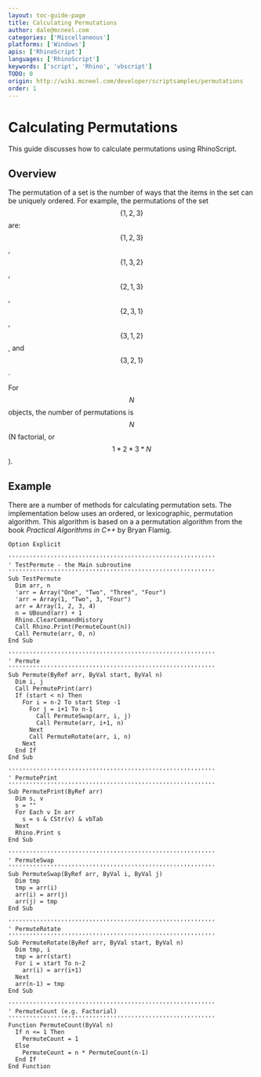 ```yaml
---
layout: toc-guide-page
title: Calculating Permutations
author: dale@mcneel.com
categories: ['Miscellaneous']
platforms: ['Windows']
apis: ['RhinoScript']
languages: ['RhinoScript']
keywords: ['script', 'Rhino', 'vbscript']
TODO: 0
origin: http://wiki.mcneel.com/developer/scriptsamples/permutations
order: 1
---
```


# Calculating Permutations

This guide discusses how to calculate permutations using RhinoScript.

## Overview

The permutation of a set is the number of ways that the items in the set can be uniquely ordered.  For example, the permutations of the set $$\{1, 2, 3\}$$ are: $$\{1, 2, 3\}$$, $$\{1, 3, 2\}$$, $$\{2, 1, 3\}$$, $$\{2, 3, 1\}$$, $$\{3, 1, 2\}$$, and $$\{3, 2, 1\}$$.

For $$N$$ objects, the number of permutations is $$N$$ (N factorial, or $$1 * 2 * 3 * N$$).

## Example

There are a number of methods for calculating permutation sets.  The implementation below uses an ordered, or lexicographic, permutation algorithm.  This algorithm is based on a a permutation algorithm from the book *Practical Algorithms in C++* by Bryan Flamig.

```vbnet
Option Explicit

'''''''''''''''''''''''''''''''''''''''''''''''''''''''''''
' TestPermute - the Main subroutine
'''''''''''''''''''''''''''''''''''''''''''''''''''''''''''
Sub TestPermute
  Dim arr, n
  'arr = Array("One", "Two", "Three", "Four")
  'arr = Array(1, "Two", 3, "Four")
  arr = Array(1, 2, 3, 4)
  n = UBound(arr) + 1
  Rhino.ClearCommandHistory
  Call Rhino.Print(PermuteCount(n))
  Call Permute(arr, 0, n)
End Sub

'''''''''''''''''''''''''''''''''''''''''''''''''''''''''''
' Permute
'''''''''''''''''''''''''''''''''''''''''''''''''''''''''''
Sub Permute(ByRef arr, ByVal start, ByVal n)
  Dim i, j
  Call PermutePrint(arr)
  If (start < n) Then
    For i = n-2 To start Step -1
      For j = i+1 To n-1
        Call PermuteSwap(arr, i, j)
        Call Permute(arr, i+1, n)
      Next
      Call PermuteRotate(arr, i, n)
    Next
  End If
End Sub

'''''''''''''''''''''''''''''''''''''''''''''''''''''''''''
' PermutePrint
'''''''''''''''''''''''''''''''''''''''''''''''''''''''''''
Sub PermutePrint(ByRef arr)
  Dim s, v
  s = ""
  For Each v In arr
    s = s & CStr(v) & vbTab
  Next
  Rhino.Print s
End Sub

'''''''''''''''''''''''''''''''''''''''''''''''''''''''''''
' PermuteSwap
'''''''''''''''''''''''''''''''''''''''''''''''''''''''''''
Sub PermuteSwap(ByRef arr, ByVal i, ByVal j)
  Dim tmp
  tmp = arr(i)
  arr(i) = arr(j)
  arr(j) = tmp
End Sub

'''''''''''''''''''''''''''''''''''''''''''''''''''''''''''
' PermuteRotate
'''''''''''''''''''''''''''''''''''''''''''''''''''''''''''
Sub PermuteRotate(ByRef arr, ByVal start, ByVal n)
  Dim tmp, i
  tmp = arr(start)
  For i = start To n-2
    arr(i) = arr(i+1)
  Next
  arr(n-1) = tmp
End Sub

'''''''''''''''''''''''''''''''''''''''''''''''''''''''''''
' PermuteCount (e.g. Factorial)
'''''''''''''''''''''''''''''''''''''''''''''''''''''''''''
Function PermuteCount(ByVal n)
  If n <= 1 Then
    PermuteCount = 1
  Else
    PermuteCount = n * PermuteCount(n-1)
  End If
End Function
```
